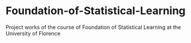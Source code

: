 # Foundation-of-Statistical-Learning
Project works of the course of Foundation of Statistical Learning at the University of Florence
